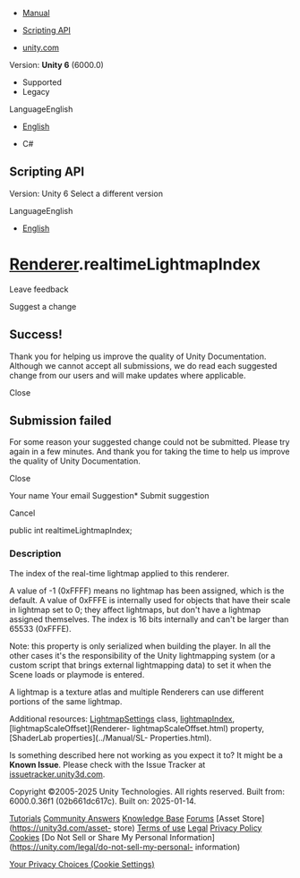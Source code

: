 [ ]()

  * [Manual](../Manual/index.html)
  * [Scripting API](../ScriptReference/index.html)

  * [unity.com](https://unity.com/)

Version: **Unity 6** (6000.0)

  * Supported
  * Legacy

LanguageEnglish

  * [English]()

  * C#

[ ](https://docs.unity3d.com)

## Scripting API

Version: Unity 6 Select a different version

LanguageEnglish

  * [English]()

#  [Renderer](Renderer.html).realtimeLightmapIndex

Leave feedback

Suggest a change

## Success!

Thank you for helping us improve the quality of Unity Documentation. Although
we cannot accept all submissions, we do read each suggested change from our
users and will make updates where applicable.

Close

## Submission failed

For some reason your suggested change could not be submitted. Please <a>try
again</a> in a few minutes. And thank you for taking the time to help us
improve the quality of Unity Documentation.

Close

Your name Your email Suggestion* Submit suggestion

Cancel

[ ]()

public int realtimeLightmapIndex;

### Description

The index of the real-time lightmap applied to this renderer.

A value of -1 (0xFFFF) means no lightmap has been assigned, which is the
default. A value of 0xFFFE is internally used for objects that have their
scale in lightmap set to 0; they affect lightmaps, but don't have a lightmap
assigned themselves. The index is 16 bits internally and can't be larger than
65533 (0xFFFE).  
  
Note: this property is only serialized when building the player. In all the
other cases it's the responsibility of the Unity lightmapping system (or a
custom script that brings external lightmapping data) to set it when the Scene
loads or playmode is entered.  
  
A lightmap is a texture atlas and multiple Renderers can use different
portions of the same lightmap.  
  
Additional resources: [LightmapSettings](LightmapSettings.html) class,
[lightmapIndex](Renderer-lightmapIndex.html), [lightmapScaleOffset](Renderer-
lightmapScaleOffset.html) property, [ShaderLab properties](../Manual/SL-
Properties.html).

Is something described here not working as you expect it to? It might be a
**Known Issue**. Please check with the Issue Tracker at
[issuetracker.unity3d.com](https://issuetracker.unity3d.com).

Copyright ©2005-2025 Unity Technologies. All rights reserved. Built from:
6000.0.36f1 (02b661dc617c). Built on: 2025-01-14.

[Tutorials](https://unity3d.com/learn) [Community
Answers](https://answers.unity3d.com) [Knowledge
Base](https://support.unity3d.com/hc/en-us)
[Forums](https://forum.unity3d.com) [Asset Store](https://unity3d.com/asset-
store) [Terms of use](https://docs.unity3d.com/Manual/TermsOfUse.html)
[Legal](https://unity.com/legal) [Privacy
Policy](https://unity.com/legal/privacy-policy)
[Cookies](https://unity.com/legal/cookie-policy) [Do Not Sell or Share My
Personal Information](https://unity.com/legal/do-not-sell-my-personal-
information)

[Your Privacy Choices (Cookie Settings)](javascript:void\(0\);)

